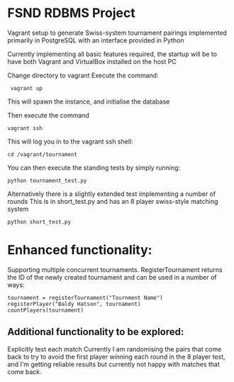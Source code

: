 FSND RDBMS Project
=============================

Vagrant setup to generate Swiss-system tournament pairings implemented
primarily in PostgreSQL with an interface provided in Python

Currently implementing all basic features required, the startup will be to
have both Vagrant and VirtualBox installed on the host PC

Change directory to vagrant
Execute the command:

     vagrant up

This will spawn the instance, and initialise the database

Then execute the command

    vagrant ssh

This will log you in to the vagrant ssh shell:

    cd /vagrant/tournament

You can then execute the standing tests by simply running:

    python tournament_test.py

Alternatively there is a slightly extended test implementing a number of rounds
This is in short_test.py and has an 8 player swiss-style matching system

    python short_test.py

# Enhanced functionality:
Supporting multiple concurrent tournaments.
RegisterTournament returns the ID of the newly created tournament and can be used in a number of ways:

    tournament = registerTournament("Tournment Name")
    registerPlayer("Baldy Hatson", tournament)
    countPlayers(tournament)


## Additional functionality to be explored:
Explicitly test each match
Currently I am randomising the pairs that come back to try to avoid the first
player winning each round in the 8 player test, and I'm getting reliable results
but currently not happy with matches that come back.
